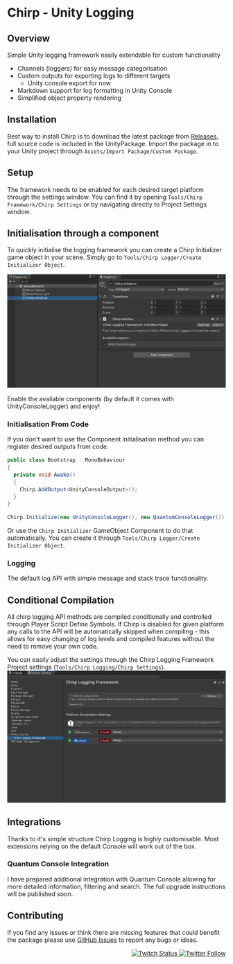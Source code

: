 # Chirp - Unity Logging


## Overview
Simple Unity logging framework easily extendable for custom functionality
- Channels (loggers) for easy message categorisation
- Custom outputs for exporting logs to different targets
  - Unity console export for now
- Markdown support for log formatting in Unity Console
- Simplified object property rendering

## Installation
Best way to install Chirp is to download the latest package from [Releases](https://github.com/JakubSlaby/Chirp/releases), full source code is included in the UnityPackage.
Import the package in to your Unity project through `Assets/Import Package/Custom Package`.

## Setup
The framework needs to be enabled for each desired target platform through the settings window. You can find it by opening `Tools/Chirp Framework/Chirp Settings` or by navigating directly to Project Settings window.

## Initialisation through a component
To quickly initialise the logging framework you can create a Chirp Initializer game object in your scene.
Simply go to `Tools/Chirp Logger/Create Initializer Object`.

![Log Example](Images/package-component.jpg)

Enable the available components (by default it comes with UnityConsoleLogger) and enjoy!

### Initialisation From Code
If you don't want to use the Component initialisation method you can register desired outputs from code.
```csharp
public class Bootstrap : MonoBehaviour
{
  private void Awake()
  {
    Chirp.AddOutput<UnityConsoleOutput>();
  }
}
```


```csharp
Chirp.Initialize(new UnityConsoleLogger(), new QuantumConsoleLogger());
```

Or use the `Chirp Initializer` GameObject Component to do that automatically. You can create it through `Tools/Chirp Logger/Create Initializer Object`.

### Logging
The default log API with simple message and stack trace functionality.


## Conditional Compilation
All chirp logging API methods are compiled conditionally and controlled through Player Script Define Symbols.
If Chirp is disabled for given platform any calls to the API will be automatically skipped when compiling - this allows for easy changing of log levels and compiled features without the need to remove your own code.

You can easily adjust the settings through the Chirp Logging Framework Project settings (`Tools/Chirp Logging/Chirp Settings`).
![Log Example](Images/package-settings.jpg)

## Integrations
Thanks to it's simple structure Chirp Logging is highly customisable. Most extensions relying on the default Console will work out of the box.

### Quantum Console Integration
I have prepared additional integration with Quantum Console allowing for more detailed information, filtering and search. The full upgrade instructions will be published soon.

## Contributing
If you find any issues or think there are missing features that could benefit the package please use [GitHub Issues](/issues) to report any bugs or ideas.

<p align="right">
  <a href="https://www.twitch.tv/sparrowgamedev">
    <img alt="Twitch Status" src="https://img.shields.io/twitch/status/SparrowGameDev?style=social">
  </a>
  <a href="https://twitter.com/jakubslaby">
    <img alt="Twitter Follow" src="https://img.shields.io/twitter/follow/JakubSlaby?style=social">
  </a>
</p>
